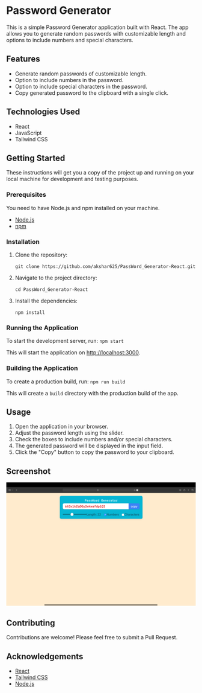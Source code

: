 # Password Generator

This is a simple Password Generator application built with React. The app allows you to generate random passwords with customizable length and options to include numbers and special characters.

## Features

- Generate random passwords of customizable length.
- Option to include numbers in the password.
- Option to include special characters in the password.
- Copy generated password to the clipboard with a single click.

## Technologies Used

- React
- JavaScript
- Tailwind CSS

## Getting Started

These instructions will get you a copy of the project up and running on your local machine for development and testing purposes.

### Prerequisites

You need to have Node.js and npm installed on your machine.

- [Node.js](https://nodejs.org/)
- [npm](https://www.npmjs.com/)

### Installation

1. Clone the repository:
    ```
    git clone https://github.com/akshar625/PassWord_Generator-React.git
    ```

2. Navigate to the project directory:
    ```
    cd PassWord_Generator-React
    ```

3. Install the dependencies:
    ```
    npm install
    ```

### Running the Application

To start the development server, run:
    ```
    npm start
    ```

This will start the application on [http://localhost:3000](http://localhost:3000).

### Building the Application

To create a production build, run:
    ```
    npm run build
    ```

This will create a `build` directory with the production build of the app.

## Usage

1. Open the application in your browser.
2. Adjust the password length using the slider.
3. Check the boxes to include numbers and/or special characters.
4. The generated password will be displayed in the input field.
5. Click the "Copy" button to copy the password to your clipboard.

## Screenshot

![Password Generator Screenshot](screenshot.png)

## Contributing

Contributions are welcome! Please feel free to submit a Pull Request.


## Acknowledgements

- [React](https://reactjs.org/)
- [Tailwind CSS](https://tailwindcss.com/)
- [Node.js](https://nodejs.org/)
